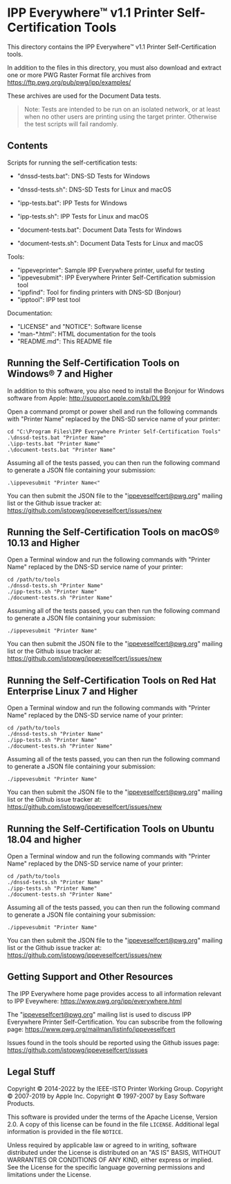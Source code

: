 IPP Everywhere™ v1.1 Printer Self-Certification Tools
=====================================================

This directory contains the IPP Everywhere™ v1.1 Printer Self-Certification
tools.

In addition to the files in this directory, you must also download and
extract one or more PWG Raster Format file archives from
<https://ftp.pwg.org/pub/pwg/ipp/examples/>

These archives are used for the Document Data tests.

> Note: Tests are intended to be run on an isolated network, or at least when no
> other users are printing using the target printer.  Otherwise the test scripts
> will fail randomly.


Contents
--------

Scripts for running the self-certification tests:

- "dnssd-tests.bat": DNS-SD Tests for Windows
- "dnssd-tests.sh": DNS-SD Tests for Linux and macOS

- "ipp-tests.bat": IPP Tests for Windows
- "ipp-tests.sh": IPP Tests for Linux and macOS

- "document-tests.bat": Document Data Tests for Windows
- "document-tests.sh": Document Data Tests for Linux and macOS

Tools:

- "ippeveprinter": Sample IPP Everywhere printer, useful for testing
- "ippevesubmit": IPP Everywhere Printer Self-Certification submission tool
- "ippfind": Tool for finding printers with DNS-SD (Bonjour)
- "ipptool": IPP test tool

Documentation:

- "LICENSE" and "NOTICE": Software license
- "man-*.html": HTML documentation for the tools
- "README.md": This README file


Running the Self-Certification Tools on Windows® 7 and Higher
-------------------------------------------------------------

In addition to this software, you also need to install the Bonjour for Windows
software from Apple: <http://support.apple.com/kb/DL999>

Open a command prompt or power shell and run the following commands with
"Printer Name" replaced by the DNS-SD service name of your printer:

    cd "C:\Program Files\IPP Everywhere Printer Self-Certification Tools"
    .\dnssd-tests.bat "Printer Name"
    .\ipp-tests.bat "Printer Name"
    .\document-tests.bat "Printer Name"

Assuming all of the tests passed, you can then run the following command to
generate a JSON file containing your submission:

    .\ippevesubmit "Printer Name<"

You can then submit the JSON file to the "ippeveselfcert@pwg.org" mailing list
or the Github issue tracker at:
<https://github.com/istopwg/ippeveselfcert/issues/new>


Running the Self-Certification Tools on macOS® 10.13 and Higher
---------------------------------------------------------------

Open a Terminal window and run the following commands with "Printer Name"
replaced by the DNS-SD service name of your printer:

    cd /path/to/tools
    ./dnssd-tests.sh "Printer Name"
    ./ipp-tests.sh "Printer Name"
    ./document-tests.sh "Printer Name"

Assuming all of the tests passed, you can then run the following command to
generate a JSON file containing your submission:

    ./ippevesubmit "Printer Name"

You can then submit the JSON file to the "ippeveselfcert@pwg.org" mailing list
or the Github issue tracker at:
<https://github.com/istopwg/ippeveselfcert/issues/new>


Running the Self-Certification Tools on Red Hat Enterprise Linux 7 and Higher
-----------------------------------------------------------------------------

Open a Terminal window and run the following commands with "Printer Name"
replaced by the DNS-SD service name of your printer:

    cd /path/to/tools
    ./dnssd-tests.sh "Printer Name"
    ./ipp-tests.sh "Printer Name"
    ./document-tests.sh "Printer Name"

Assuming all of the tests passed, you can then run the following command to
generate a JSON file containing your submission:

    ./ippevesubmit "Printer Name"

You can then submit the JSON file to the "ippeveselfcert@pwg.org" mailing list
or the Github issue tracker at:
<https://github.com/istopwg/ippeveselfcert/issues/new>


Running the Self-Certification Tools on Ubuntu 18.04 and higher
---------------------------------------------------------------

Open a Terminal window and run the following commands with "Printer Name"
replaced by the DNS-SD service name of your printer:

    cd /path/to/tools
    ./dnssd-tests.sh "Printer Name"
    ./ipp-tests.sh "Printer Name"
    ./document-tests.sh "Printer Name"

Assuming all of the tests passed, you can then run the following command to
generate a JSON file containing your submission:

    ./ippevesubmit "Printer Name"

You can then submit the JSON file to the "ippeveselfcert@pwg.org" mailing list
or the Github issue tracker at:
<https://github.com/istopwg/ippeveselfcert/issues/new>


Getting Support and Other Resources
-----------------------------------

The IPP Everywhere home page provides access to all information relevant to
IPP Eveywhere: <https://www.pwg.org/ipp/everywhere.html>

The "ippeveselfcert@pwg.org" mailing list is used to discuss IPP Everywhere
Printer Self-Certification.  You can subscribe from the following page:
<https://www.pwg.org/mailman/listinfo/ippeveselfcert>

Issues found in the tools should be reported using the Github issues page:
<https://github.com/istopwg/ippeveselfcert/issues>


Legal Stuff
-----------

Copyright © 2014-2022 by the IEEE-ISTO Printer Working Group.
Copyright © 2007-2019 by Apple Inc.
Copyright © 1997-2007 by Easy Software Products.

This software is provided under the terms of the Apache License, Version 2.0.
A copy of this license can be found in the file `LICENSE`.  Additional legal
information is provided in the file `NOTICE`.

Unless required by applicable law or agreed to in writing, software distributed
under the License is distributed on an "AS IS" BASIS, WITHOUT WARRANTIES OR
CONDITIONS OF ANY KIND, either express or implied.  See the License for the
specific language governing permissions and limitations under the License.
